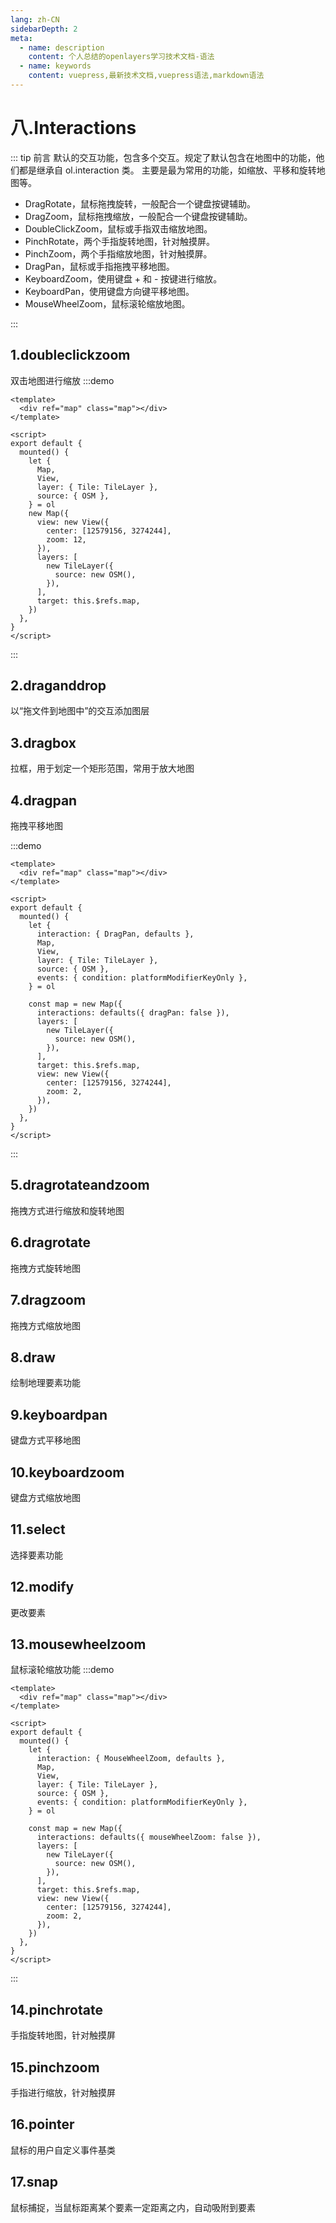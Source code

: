```yaml
---
lang: zh-CN
sidebarDepth: 2
meta:
  - name: description
    content: 个人总结的openlayers学习技术文档-语法
  - name: keywords
    content: vuepress,最新技术文档,vuepress语法,markdown语法
---
```


# 八.Interactions

::: tip 前言
默认的交互功能，包含多个交互。规定了默认包含在地图中的功能，他们都是继承自 ol.interaction 类。 主要是最为常用的功能，如缩放、平移和旋转地图等。

- DragRotate，鼠标拖拽旋转，一般配合一个键盘按键辅助。
- DragZoom，鼠标拖拽缩放，一般配合一个键盘按键辅助。
- DoubleClickZoom，鼠标或手指双击缩放地图。
- PinchRotate，两个手指旋转地图，针对触摸屏。
- PinchZoom，两个手指缩放地图，针对触摸屏。
- DragPan，鼠标或手指拖拽平移地图。
- KeyboardZoom，使用键盘 + 和 - 按键进行缩放。
- KeyboardPan，使用键盘方向键平移地图。
- MouseWheelZoom，鼠标滚轮缩放地图。

:::

## 1.doubleclickzoom

双击地图进行缩放
:::demo

```vue
<template>
  <div ref="map" class="map"></div>
</template>

<script>
export default {
  mounted() {
    let {
      Map,
      View,
      layer: { Tile: TileLayer },
      source: { OSM },
    } = ol
    new Map({
      view: new View({
        center: [12579156, 3274244],
        zoom: 12,
      }),
      layers: [
        new TileLayer({
          source: new OSM(),
        }),
      ],
      target: this.$refs.map,
    })
  },
}
</script>
```

:::

## 2.draganddrop

以“拖文件到地图中”的交互添加图层

## 3.dragbox

拉框，用于划定一个矩形范围，常用于放大地图

## 4.dragpan

拖拽平移地图

:::demo

```vue {18}
<template>
  <div ref="map" class="map"></div>
</template>

<script>
export default {
  mounted() {
    let {
      interaction: { DragPan, defaults },
      Map,
      View,
      layer: { Tile: TileLayer },
      source: { OSM },
      events: { condition: platformModifierKeyOnly },
    } = ol

    const map = new Map({
      interactions: defaults({ dragPan: false }),
      layers: [
        new TileLayer({
          source: new OSM(),
        }),
      ],
      target: this.$refs.map,
      view: new View({
        center: [12579156, 3274244],
        zoom: 2,
      }),
    })
  },
}
</script>
```

:::

## 5.dragrotateandzoom

拖拽方式进行缩放和旋转地图

## 6.dragrotate

拖拽方式旋转地图

## 7.dragzoom

拖拽方式缩放地图

## 8.draw

绘制地理要素功能

## 9.keyboardpan

键盘方式平移地图

## 10.keyboardzoom

键盘方式缩放地图

## 11.select

选择要素功能

## 12.modify

更改要素

## 13.mousewheelzoom

鼠标滚轮缩放功能
:::demo

```vue {18}
<template>
  <div ref="map" class="map"></div>
</template>

<script>
export default {
  mounted() {
    let {
      interaction: { MouseWheelZoom, defaults },
      Map,
      View,
      layer: { Tile: TileLayer },
      source: { OSM },
      events: { condition: platformModifierKeyOnly },
    } = ol

    const map = new Map({
      interactions: defaults({ mouseWheelZoom: false }),
      layers: [
        new TileLayer({
          source: new OSM(),
        }),
      ],
      target: this.$refs.map,
      view: new View({
        center: [12579156, 3274244],
        zoom: 2,
      }),
    })
  },
}
</script>
```

:::

## 14.pinchrotate

手指旋转地图，针对触摸屏

## 15.pinchzoom

手指进行缩放，针对触摸屏

## 16.pointer

鼠标的用户自定义事件基类

## 17.snap

鼠标捕捉，当鼠标距离某个要素一定距离之内，自动吸附到要素

